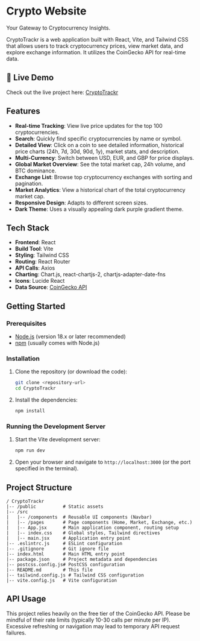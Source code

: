 # Crypto Website

Your Gateway to Cryptocurrency Insights.

CryptoTrackr is a web application built with React, Vite, and Tailwind CSS that allows users to track cryptocurrency prices, view market data, and explore exchange information. It utilizes the CoinGecko API for real-time data.

## 🚀 Live Demo

Check out the live project here: [CryptoTrackr](https://crypto-trackr-roan.vercel.app/)

## Features

*   **Real-time Tracking**: View live price updates for the top 100 cryptocurrencies.
*   **Search**: Quickly find specific cryptocurrencies by name or symbol.
*   **Detailed View**: Click on a coin to see detailed information, historical price charts (24h, 7d, 30d, 90d, 1y), market stats, and description.
*   **Multi-Currency**: Switch between USD, EUR, and GBP for price displays.
*   **Global Market Overview**: See the total market cap, 24h volume, and BTC dominance.
*   **Exchange List**: Browse top cryptocurrency exchanges with sorting and pagination.
*   **Market Analytics**: View a historical chart of the total cryptocurrency market cap.
*   **Responsive Design**: Adapts to different screen sizes.
*   **Dark Theme**: Uses a visually appealing dark purple gradient theme.

## Tech Stack

*   **Frontend**: React
*   **Build Tool**: Vite
*   **Styling**: Tailwind CSS
*   **Routing**: React Router
*   **API Calls**: Axios
*   **Charting**: Chart.js, react-chartjs-2, chartjs-adapter-date-fns
*   **Icons**: Lucide React
*   **Data Source**: [CoinGecko API](https://www.coingecko.com/en/api)

## Getting Started

### Prerequisites

*   [Node.js](https://nodejs.org/) (version 18.x or later recommended)
*   [npm](https://www.npmjs.com/) (usually comes with Node.js)

### Installation

1.  Clone the repository (or download the code):
    ```bash
    git clone <repository-url>
    cd CryptoTrackr
    ```
2.  Install the dependencies:
    ```bash
    npm install
    ```

### Running the Development Server

1.  Start the Vite development server:
    ```bash
    npm run dev
    ```
2.  Open your browser and navigate to `http://localhost:3000` (or the port specified in the terminal).

## Project Structure

```
/ CryptoTrackr
|-- /public          # Static assets
|-- /src
|   |-- /components  # Reusable UI components (Navbar)
|   |-- /pages       # Page components (Home, Market, Exchange, etc.)
|   |-- App.jsx      # Main application component, routing setup
|   |-- index.css    # Global styles, Tailwind directives
|   |-- main.jsx     # Application entry point
|-- .eslintrc.js     # ESLint configuration
|-- .gitignore       # Git ignore file
|-- index.html       # Main HTML entry point
|-- package.json     # Project metadata and dependencies
|-- postcss.config.js# PostCSS configuration
|-- README.md        # This file
|-- tailwind.config.js # Tailwind CSS configuration
|-- vite.config.js   # Vite configuration
```

## API Usage

This project relies heavily on the free tier of the CoinGecko API. Please be mindful of their rate limits (typically 10-30 calls per minute per IP). Excessive refreshing or navigation may lead to temporary API request failures. 




